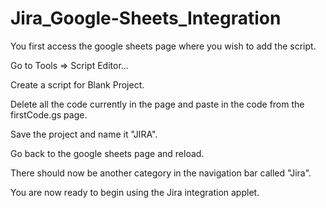 # Jira_Google-Sheets_Integration

You first access the google sheets page where you wish to add the script.

Go to Tools => Script Editor...

Create a script for Blank Project.

Delete all the code currently in the page and paste in the code from the firstCode.gs page.

Save the project and name it "JIRA".

Go back to the google sheets page and reload.

There should now be another category in the navigation bar called "Jira".

You are now ready to begin using the Jira integration applet.



